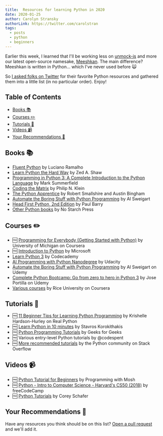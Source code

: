 ```yaml
---
title:  Resources for learning Python in 2020
date: 2020-01-25
author: Carolyn Stransky
authorLink: https://twitter.com/carolstran
tags:
  - posts
  - python
  - beginners
---
```


Earlier this week, I learned that I'll be working less on [unmock-js](https://github.com/unmock/unmock-js) and more our latest open-source namesake, [Meeshkan](https://github.com/meeshkan/meeshkan). The main difference? Meeshkan is written in Python... which I've never used before 🙀

So [I asked folks on Twitter](https://twitter.com/carolstran/status/1220310112356773888?s=20) for their favorite Python resources and gathered them into a little list (in no particular order). Enjoy!

## Table of Contents

- [Books 📚](#books)
- [Courses ✏️](#courses)
- [Tutorials 📃](#tutorials)
- [Videos 📹](#videos)
- [Your Recommendations 💬](#recommendations)

<a name="books"></a>
## Books 📚

- [Fluent Python](https://www.oreilly.com/library/view/fluent-python/9781491946237/) by Luciano Ramalho
- [Learn Python the Hard Way](https://learnpythonthehardway.org/python3/) by Zed A. Shaw
- [Programming in Python 3: A Complete Introduction to the Python Language](https://www.oreilly.com/library/view/programming-in-python/9780137155149/) by Mark Summerfield
- [Coding the Matrix](https://codingthematrix.com/) by Philip N. Klein
- [The Python Apprentice](https://leanpub.com/python-apprentice) by Robert Smallshire and Austin Bingham
- [Automate the Boring Stuff with Python Programming](http://automatetheboringstuff.com/) by Al Sweigart
- [Head First Python, 2nd Edition](https://www.oreilly.com/library/view/head-first-python/9781491919521/) by Paul Barry
- [Other Python books](https://nostarch.com/catalog/python) by No Starch Press

<a name="courses"></a>
## Courses ✏️

- 🆓 [Programming for Everybody (Getting Started with Python)](https://coursera.org/learn/python) by University of Michigan on Coursera
- 🆓 [Introduction to Python](https://docs.microsoft.com/en-us/learn/modules/intro-to-python/?WT.mc_id=python-c9-niner) by Microsoft
- [Learn Python 3](https://www.codecademy.com/learn/learn-python-3) by Codecademy
- [AI Programming with Python Nanodegree](https://www.udacity.com/course/ai-programming-python-nanodegree--nd089) by Udacity
- [Automate the Boring Stuff with Python Programming](https://www.udemy.com/course/automate/) by Al Sweigart on Udemy
- [Complete Python Bootcamp: Go from zero to hero in Python 3](https://www.udemy.com/course/complete-python-bootcamp/) by Jose Portilla on Udemy
- [Various courses](https://www.coursera.org/courses?query=rice%20python) by Rice University on Coursera

<a name="tutorials"></a>
## Tutorials 📃

- 🆓 [11 Beginner Tips for Learning Python Programming](https://realpython.com/python-beginner-tips/) by Krishelle Hardson-Hurley on Real Python
- 🆓 [Learn Python in 10 minutes](https://www.stavros.io/tutorials/python/) by Stavros Korokithakis
- 🆓 [Python Programming Tutorials](https://www.geeksforgeeks.org/python-programming-language/) by Geeks for Geeks
- 🆓 Various entry-level Python tutorials by @codespent
- 🆓 [More recommended tutorials](https://sopython.com/wiki/What_tutorial_should_I_read%3F) by the Python community on Stack Overflow

<a name="videos"></a>
## Videos 📹

- 🆓 [Python Tutorial for Beginners](https://www.youtube.com/watch?v=_uQrJ0TkZlc) by Programming with Mosh
- 🆓 [Python - Intro to Computer Science - Harvard's CS50 (2018)](https://www.youtube.com/watch?v=hnDU1G9hWqU&feature=youtu.be) by freeCodeCamp
- 🆓 [Python Tutorials](https://www.youtube.com/playlist?list=PL-osiE80TeTt2d9bfVyTiXJA-UTHn6WwU) by Corey Schafer

<a name="recommendations"></a>
## Your Recommendations 💬

Have any resources you think should be on this list? [Open a pull request](https://github.com/Meeshkan/worlds-greatest-website) and we'll add it.  